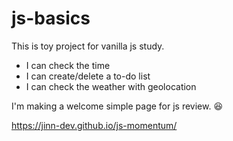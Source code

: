 # js-basics
This is toy project for vanilla js study.

- I can check the time
- I can create/delete a to-do list
- I can check the weather with geolocation

I'm making a welcome simple page for js review. :satisfied:

https://jinn-dev.github.io/js-momentum/
